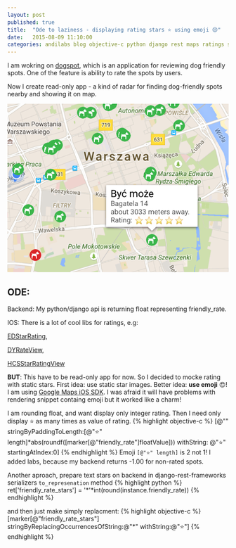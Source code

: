 ```yaml
---
layout: post
published: true
title:  "Ode to laziness - displaying rating stars ⭐️ using emoji 😍"
date:   2015-08-09 11:10:00
categories: andilabs blog objective-c python django rest maps ratings stars emoji
---
```


I am wokring on [dogspot](http://dogspot.eu/), which is an application for reviewing dog friendly spots.
One of the feature is ability to rate the spots by users.

Now I create read-only app - a kind of radar for finding dog-friendly spots nearby and showing it on map.

![emoji-ratings](/assets/emoji-rating/demo.png)

ODE:
----

Backend:
My python/django api is returning float representing friendly_rate.

IOS:
There is a lot of cool libs for ratings, e.g:

[EDStarRating](https://github.com/erndev/EDStarRating), 

[DYRateView](https://github.com/dyang/DYRateView), 

[HCSStarRatingView](https://github.com/hugocampossousa/HCSStarRatingView)

**BUT**: This have to be read-only app for now. So I decided to mocke rating with static stars. First idea: use static star images. Better idea: **use emoji** 😍!
I am using [Google Maps iOS SDK](https://developers.google.com/maps/documentation/ios/). I was afraid it will have problems with rendering snippet containg emoji but it worked like a charm!

I am rounding float, and want display only integer rating. Then I need only display ⭐️ as many times as value of rating.
{% highlight objective-c %}
[@"" stringByPaddingToLength:[@"⭐️" length]*abs(roundf([marker[@"friendly_rate"]floatValue]))
                  withString: @"⭐️" startingAtIndex:0]
{% endhighlight %}
Emoji `[@"⭐️" length]` is 2 not 1!
I added labs, because my backend returns -1.00 for non-rated spots.

Another aproach, prepare text stars on backend in django-rest-frameworks serializers `to_represenation` method
{% highlight python %}
ret['friendly_rate_stars'] = '*'*int(round(instance.friendly_rate))
{% endhighlight %}

and then just make simply replacment:
{% highlight objective-c %}
[marker[@"friendly_rate_stars"] stringByReplacingOccurrencesOfString:@"*" withString:@"⭐️"]
{% endhighlight %}
